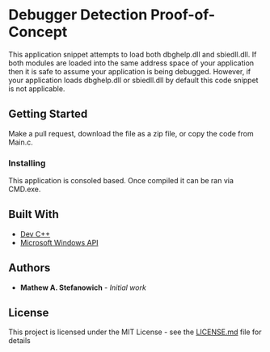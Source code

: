 # Debugger Detection Proof-of-Concept

This application snippet attempts to load both dbghelp.dll and sbiedll.dll. If both modules are loaded into the same address space of your application then it is safe to assume your application is being debugged. However, if your application loads dbghelp.dll or sbiedll.dll by default this code snippet is not applicable.

## Getting Started

Make a pull request, download the file as a zip file, or copy the code from Main.c.

### Installing

This application is consoled based. Once compiled it can be ran via CMD.exe.

## Built With

* [Dev C++](https://sourceforge.net/projects/orwelldevcpp/)
* [Microsoft Windows API](https://msdn.microsoft.com/en-us/library/aa383723(VS.85).aspx)

## Authors

* **Mathew A. Stefanowich** - *Initial work*

## License

This project is licensed under the MIT License - see the [LICENSE.md](LICENSE.md) file for details
